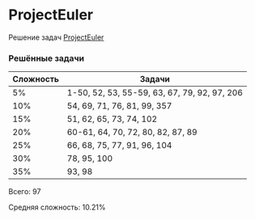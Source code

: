 # ProjectEuler

Решение задач [ProjectEuler](https://projecteuler.net)

### Решённые задачи

| Сложность | Задачи                                       |
|-----------|----------------------------------------------|
| 5%        | 1-50, 52, 53, 55-59, 63, 67, 79, 92, 97, 206 |
| 10%       | 54, 69, 71, 76, 81, 99, 357                  |
| 15%       | 51, 62, 65, 73, 74, 102                      |
| 20%       | 60-61, 64, 70, 72, 80, 82, 87, 89            |
| 25%       | 66, 68, 75, 77, 91, 96, 104                  |
| 30%       | 78, 95, 100                                  |
| 35%       | 93, 98                                       |

Всего: 97

Средняя сложность: 10.21%
